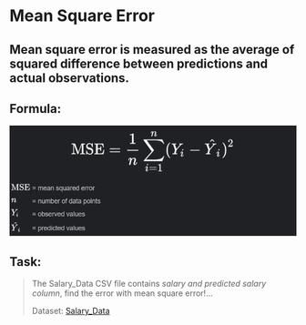 # Mean Square Error

Mean square error is measured as the average of squared difference between predictions and actual observations.
---

## Formula:

![](https://github.com/DataScienceClub-AI-DS/Loss-Functions-Machine-Learning/blob/main/img/mse.png)

## Task:
  > The Salary_Data CSV file contains *salary and predicted salary column*, find the error with mean square error!... 
  > 
  > Dataset: [Salary_Data](https://github.com/DataScienceClub-AI-DS/Mean-Square-Error/blob/main/Salary_Data.csv)
